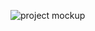 [mockup]: https://github.com/ewastasiak/fend-portfolio-page/img/mockup-screenshot.png "Screenshot of PDF mockup"


![project mockup][mockup]
